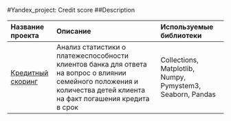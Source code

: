 #Yandex_project: Credit score
##Description

| Название проекта         | Описание               | Используемые библиотеки           |
| :------------------------| :--------------------- |:----------------------------------|
| [Кредитный скоринг](credit_score) | Aнализ статистики о платежеспособности клиентов банка для ответа на вопрос о влиянии семейного положения и количества детей клиента на факт погашения кредита в срок | Collections, Matplotlib, Numpy, Pymystem3, Seaborn, Pandas|
